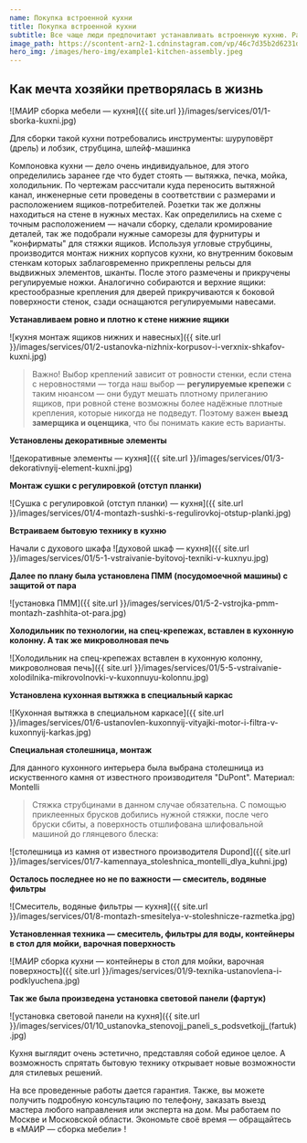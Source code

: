 ```yaml
---
name: Покупка встроенной кухни
title: Покупка встроенной кухни
subtitle: Все чаще люди предпочитают устанавливать встроенную кухню. Рационально расположенная и удобная – мечта хозяйки. Планируете такую и для себя?
image_path: https://scontent-arn2-1.cdninstagram.com/vp/46c7d35b2d6231d870ed03463afaf5e5/5B22DD15/t51.2885-15/s640x640/sh0.08/e35/26392060_733104480227436_2722134943466520576_n.jpg
hero_img: /images/hero-img/example1-kitchen-assembly.jpeg
---
```


## Как мечта хозяйки претворялась в жизнь

 ![МАИР сборка мебели — кухня]({{ site.url }}/images/services/01/1-sborka-kuxni.jpg)

Для сборки такой кухни потребовались инструменты: шуруповёрт (дрель) и лобзик, струбцина, шлейф-машинка 
 
Компоновка кухни — дело очень индивидуальное, для этого определились заранее где что будет стоять — вытяжка, печка, мойка, холодильник. По чертежам рассчитали куда переносить вытяжной канал, инженерные сети проведены в соответствии с размерами и расположением ящиков-потребителей. Розетки так же должны находиться на стене в нужных местах.
Как определились на схеме с точным расположением — начали сборку, сделали кромирование деталей, так же подобрали нужные саморезы для фурнитуры и "конфирматы" для стяжки ящиков.
Используя угловые струбцины, производится монтаж нижних корпусов кухни, ко внутренним боковым стенкам которых заблаговременно прикреплены рельсы для выдвижных элементов, шканты. После этого размечены и прикручены регулируемые ножки. Аналогично собираются и верхние ящики: крестообразные крепления для дверей прикручиваются к боковой поверхности стенок, сзади оснащаются регулируемыми навесами.

__Устанавливаем ровно и плотно к стене нижние ящики__

 ![кухня монтаж ящиков нижних и навесных]({{ site.url }}/images/services/01/2-ustanovka-nizhnix-korpusov-i-verxnix-shkafov-kuxni.jpg)

> Важно! Выбор креплений зависит от ровности стенки, если стена с неровностями — тогда наш выбор — __регулируемые крепежи__ с таким нюансом — они будут мешать плотному прилеганию ящиков, при ровной стене возможны более надёжные плотные крепления, которые никогда не подведут. Поэтому важен __выезд замерщика и оценщика__, что бы понимать какие есть варианты.
  
__Установлены декоративные элементы__

 ![декоративные элементы — кухня]({{ site.url }}/images/services/01/3-dekorativnyij-element-kuxni.jpg)

__Монтаж сушки с регулировкой (отступ планки)__
 
 ![Сушка с регулировкой (отступ планки) — кухня]({{ site.url }}/images/services/01/4-montazh-sushki-s-regulirovkoj-otstup-planki.jpg)

__Встраиваем бытовую технику в кухню__

Начали с духового шкафа
 ![духовой шкаф — кухня]({{ site.url }}/images/services/01/5-1-vstraivanie-byitovoj-texniki-v-kuxnyu.jpg)
 
__Далее по плану была установлена ПММ (посудомоечной машины) с защитой от пара__ 

 ![установка ПММ]({{ site.url }}/images/services/01/5-2-vstrojka-pmm-montazh-zashhita-ot-para.jpg)
 
__Холодильник по технологии, на спец-крепежах, вставлен в кухонную колонну. А так же микроволновая печь__
 
 ![Холодильник на спец-крепежах вставлен в кухонную колонну, микроволновая печь]({{ site.url }}/images/services/01/5-5-vstraivanie-xolodilnika-mikrovolnovki-v-kuxonnuyu-kolonnu.jpg)

__Установлена кухонная вытяжка в специальный каркас__
 
 ![Кухонная вытяжка в специальном каркасе]({{ site.url }}/images/services/01/6-ustanovlen-kuxonnyij-vityajki-motor-i-filtra-v-kuxonnyij-karkas.jpg)

__Специальная столешница, монтаж__

Для данного кухонного интерьера была выбрана столешница из искуственного камня от известного производителя "DuPont". Материал: Montelli
> Стяжка струбцинами в данном случае обязательна. С помощью приклеенных брусков добились нужной стяжки, после чего бруски сбиты, а поверхность отшлифована шлифовальной машиной до глянцевого блеска:
 
 ![столешница из камня от известного производителя Dupond]({{ site.url }}/images/services/01/7-kamennaya_stoleshnica_montelli_dlya_kuhni.jpg)

__Осталось последнее но не по важности — смеситель, водяные фильтры__
 
 ![Смеситель, водяные фильтры — кухня]({{ site.url }}/images/services/01/8-montazh-smesitelya-v-stoleshnicze-razmetka.jpg)

__Установленная техника — смеситель, фильтры для воды, контейнеры в стол для мойки, варочная поверхность__
 

 ![МАИР сборка кухни — контейнеры в стол для мойки, варочная поверхность]({{ site.url }}/images/services/01/9-texnika-ustanovlena-i-podklyuchena.jpg)

__Так же была произведена установка световой панели (фартук)__
 
 ![установка световой панели на кухня]({{ site.url }}/images/services/01/10_ustanovka_stenovojj_paneli_s_podsvetkojj_(fartuk).jpg)

Кухня выглядит очень эстетично, представляя собой единое целое. А возможность спрятать бытовую технику открывает новые возможности для стилевых решений.

На все проведенные работы дается гарантия. Также, вы можете получить подробную консультацию по телефону, заказать выезд мастера любого направления или эксперта на дом. Мы работаем по Москве и Московской области. Экономьте своё время — обращайтесь в «МАИР — сборка мебели» !

